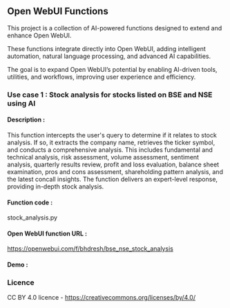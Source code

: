 ## Open WebUI Functions

This project is a collection of AI-powered functions designed to extend and enhance Open WebUI.

These functions integrate directly into Open WebUI, adding intelligent automation, natural language processing, and advanced AI capabilities.

The goal is to expand Open WebUI’s potential by enabling AI-driven tools, utilities, and workflows, improving user experience and efficiency.


### Use case 1 : Stock analysis for stocks listed on BSE and NSE using AI

#### Description :
  This function intercepts the user's query to determine if it relates to stock analysis. If so, it extracts the company name, retrieves the ticker symbol, and conducts a comprehensive analysis. This includes fundamental and technical analysis, risk assessment, volume assessment, sentiment analysis, quarterly results review, profit and loss evaluation, balance sheet examination, pros and cons assessment, shareholding pattern analysis, and the latest concall insights. The function delivers an expert-level response, providing in-depth stock analysis.
#### Function code :
  stock_analysis.py
#### Open WebUI function URL :
  https://openwebui.com/f/bhdresh/bse_nse_stock_analysis
#### Demo : 

### Licence
CC BY 4.0 licence - https://creativecommons.org/licenses/by/4.0/

